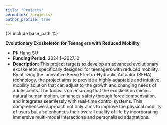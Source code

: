 ```yaml
---
title: "Projects"
permalink: /projects/
author_profile: true
---
```

{% include base_path %}


<style>
.about-me p {
    text-align: justify;
    margin-bottom: 0.5em;
}
</style>

<div class="about-me">
    <p><strong>Evolutionary Exoskeleton for Teenagers with Reduced Mobility</strong></p>
    <ul>
        <li><strong>PI:</strong> Hang SU</li>
        <li><strong>Funding Period:</strong> 2024.1~2027.12</li>
        <li><strong>Description:</strong> This project targets to develop an advanced evolutionary exoskeleton specifically designed for teenagers with reduced mobility. By utilizing the innovative Servo Electro-Hydraulic Actuator (SEHA) technology, the project aims to provide a highly adaptable and intuitive mobility solution that can adjust to the growth and changing needs of adolescents. The focus is on ensuring that the exoskeleton mimics natural human motion, enhances safety through force compensation, and integrates seamlessly with real-time control systems. This comprehensive approach not only aims to improve the physical mobility of users but also enhances their overall quality of life by incorporating immersive multi-modal interactions and personalized adaptations.</li>
    </ul>
</div>

    


